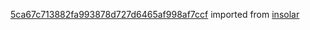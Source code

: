 [5ca67c713882fa993878d727d6465af998af7ccf](https://github.com/insolar/insolar/commit/5ca67c713882fa993878d727d6465af998af7ccf) imported from [insolar](https://github.com/insolar/insolar)

